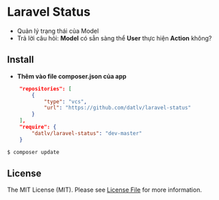 # Laravel Status
* Quản lý trạng thái của Model
* Trả lời câu hỏi: **Model** có sẳn sàng thể **User** thực hiện **Action** không?

## Install

* **Thêm vào file composer.json của app**
```json
	"repositories": [
        {
            "type": "vcs",
            "url": "https://github.com/datlv/laravel-status"
        }
    ],
    "require": {
        "datlv/laravel-status": "dev-master"
    }
```
``` bash
$ composer update
```

## License

The MIT License (MIT). Please see [License File](LICENSE.md) for more information.
